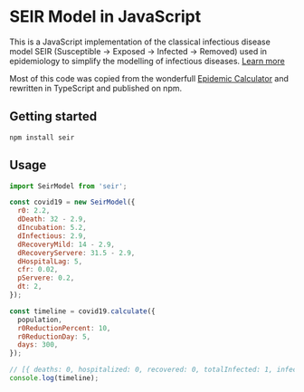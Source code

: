 # SEIR Model in JavaScript

This is a JavaScript implementation of the classical infectious disease model SEIR (Susceptible → Exposed → Infected → Removed) used in epidemiology to simplify the modelling of infectious diseases. [Learn more](https://en.wikipedia.org/wiki/Compartmental_models_in_epidemiology#The_SEIR_model)

Most of this code was copied from the wonderfull [Epidemic Calculator](http://gabgoh.github.io/COVID/index.html) and rewritten in TypeScript and published on npm.

## Getting started

```npm install seir```

## Usage

```js
import SeirModel from 'seir';

const covid19 = new SeirModel({
  r0: 2.2,
  dDeath: 32 - 2.9,
  dIncubation: 5.2,
  dInfectious: 2.9,
  dRecoveryMild: 14 - 2.9,
  dRecoveryServere: 31.5 - 2.9,
  dHospitalLag: 5,
  cfr: 0.02,
  pServere: 0.2,
  dt: 2,
});

const timeline = covid19.calculate({
  population,
  r0ReductionPercent: 10,
  r0ReductionDay: 5,
  days: 300,
});

// [{ deaths: 0, hospitalized: 0, recovered: 0, totalInfected: 1, infected: 1, exposed: 2 }, ...]
console.log(timeline);
```
